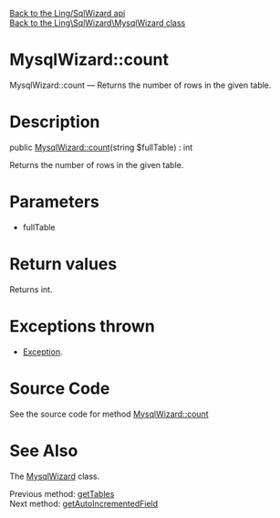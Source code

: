 [Back to the Ling/SqlWizard api](https://github.com/lingtalfi/SqlWizard/blob/master/doc/api/Ling/SqlWizard.md)<br>
[Back to the Ling\SqlWizard\MysqlWizard class](https://github.com/lingtalfi/SqlWizard/blob/master/doc/api/Ling/SqlWizard/MysqlWizard.md)


MysqlWizard::count
================



MysqlWizard::count — Returns the number of rows in the given table.




Description
================


public [MysqlWizard::count](https://github.com/lingtalfi/SqlWizard/blob/master/doc/api/Ling/SqlWizard/MysqlWizard/count.md)(string $fullTable) : int




Returns the number of rows in the given table.




Parameters
================


- fullTable

    


Return values
================

Returns int.


Exceptions thrown
================

- [Exception](http://php.net/manual/en/class.exception.php).&nbsp;







Source Code
===========
See the source code for method [MysqlWizard::count](https://github.com/lingtalfi/SqlWizard/blob/master/MysqlWizard.php#L202-L208)


See Also
================

The [MysqlWizard](https://github.com/lingtalfi/SqlWizard/blob/master/doc/api/Ling/SqlWizard/MysqlWizard.md) class.

Previous method: [getTables](https://github.com/lingtalfi/SqlWizard/blob/master/doc/api/Ling/SqlWizard/MysqlWizard/getTables.md)<br>Next method: [getAutoIncrementedField](https://github.com/lingtalfi/SqlWizard/blob/master/doc/api/Ling/SqlWizard/MysqlWizard/getAutoIncrementedField.md)<br>

